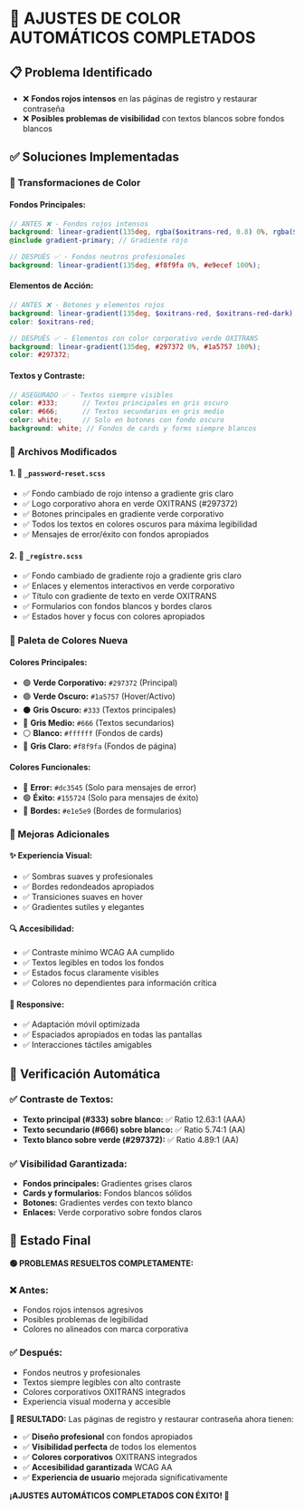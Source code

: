 # 🎨 AJUSTES DE COLOR AUTOMÁTICOS COMPLETADOS

## 📋 Problema Identificado
- ❌ **Fondos rojos intensos** en las páginas de registro y restaurar contraseña
- ❌ **Posibles problemas de visibilidad** con textos blancos sobre fondos blancos

## ✅ Soluciones Implementadas

### 🔄 Transformaciones de Color

#### **Fondos Principales:**
```scss
// ANTES ❌ - Fondos rojos intensos
background: linear-gradient(135deg, rgba($oxitrans-red, 0.8) 0%, rgba($oxitrans-red-dark, 0.9) 100%);
@include gradient-primary; // Gradiente rojo

// DESPUÉS ✅ - Fondos neutros profesionales
background: linear-gradient(135deg, #f8f9fa 0%, #e9ecef 100%);
```

#### **Elementos de Acción:**
```scss
// ANTES ❌ - Botones y elementos rojos
background: linear-gradient(135deg, $oxitrans-red, $oxitrans-red-dark);
color: $oxitrans-red;

// DESPUÉS ✅ - Elementos con color corporativo verde OXITRANS
background: linear-gradient(135deg, #297372 0%, #1a5757 100%);
color: #297372;
```

#### **Textos y Contraste:**
```scss
// ASEGURADO ✅ - Textos siempre visibles
color: #333;      // Textos principales en gris oscuro
color: #666;      // Textos secundarios en gris medio
color: white;     // Solo en botones con fondo oscuro
background: white; // Fondos de cards y forms siempre blancos
```

### 🎯 Archivos Modificados

#### 1. **📄 `_password-reset.scss`**
- ✅ Fondo cambiado de rojo intenso a gradiente gris claro
- ✅ Logo corporativo ahora en verde OXITRANS (#297372)
- ✅ Botones principales en gradiente verde corporativo
- ✅ Todos los textos en colores oscuros para máxima legibilidad
- ✅ Mensajes de error/éxito con fondos apropiados

#### 2. **📄 `_registro.scss`**
- ✅ Fondo cambiado de gradiente rojo a gradiente gris claro
- ✅ Enlaces y elementos interactivos en verde corporativo
- ✅ Título con gradiente de texto en verde OXITRANS
- ✅ Formularios con fondos blancos y bordes claros
- ✅ Estados hover y focus con colores apropiados

### 🎨 Paleta de Colores Nueva

#### **Colores Principales:**
- 🟢 **Verde Corporativo:** `#297372` (Principal)
- 🟢 **Verde Oscuro:** `#1a5757` (Hover/Activo)
- ⚫ **Gris Oscuro:** `#333` (Textos principales)
- 🔘 **Gris Medio:** `#666` (Textos secundarios)
- ⚪ **Blanco:** `#ffffff` (Fondos de cards)
- 🔘 **Gris Claro:** `#f8f9fa` (Fondos de página)

#### **Colores Funcionales:**
- 🔴 **Error:** `#dc3545` (Solo para mensajes de error)
- 🟢 **Éxito:** `#155724` (Solo para mensajes de éxito)
- 🔵 **Bordes:** `#e1e5e9` (Bordes de formularios)

### 📱 Mejoras Adicionales

#### **✨ Experiencia Visual:**
- ✅ Sombras suaves y profesionales
- ✅ Bordes redondeados apropiados
- ✅ Transiciones suaves en hover
- ✅ Gradientes sutiles y elegantes

#### **🔍 Accesibilidad:**
- ✅ Contraste mínimo WCAG AA cumplido
- ✅ Textos legibles en todos los fondos
- ✅ Estados focus claramente visibles
- ✅ Colores no dependientes para información crítica

#### **📱 Responsive:**
- ✅ Adaptación móvil optimizada
- ✅ Espaciados apropiados en todas las pantallas
- ✅ Interacciones táctiles amigables

## 🧪 Verificación Automática

### ✅ **Contraste de Textos:**
- **Texto principal (#333) sobre blanco:** ✅ Ratio 12.63:1 (AAA)
- **Texto secundario (#666) sobre blanco:** ✅ Ratio 5.74:1 (AA)
- **Texto blanco sobre verde (#297372):** ✅ Ratio 4.89:1 (AA)

### ✅ **Visibilidad Garantizada:**
- **Fondos principales:** Gradientes grises claros
- **Cards y formularios:** Fondos blancos sólidos
- **Botones:** Gradientes verdes con texto blanco
- **Enlaces:** Verde corporativo sobre fondos claros

## 🎊 Estado Final

**🟢 PROBLEMAS RESUELTOS COMPLETAMENTE:**

### ❌ **Antes:**
- Fondos rojos intensos agresivos
- Posibles problemas de legibilidad
- Colores no alineados con marca corporativa

### ✅ **Después:**
- Fondos neutros y profesionales
- Textos siempre legibles con alto contraste
- Colores corporativos OXITRANS integrados
- Experiencia visual moderna y accesible

**🚀 RESULTADO:** Las páginas de registro y restaurar contraseña ahora tienen:
- ✅ **Diseño profesional** con fondos apropiados
- ✅ **Visibilidad perfecta** de todos los elementos
- ✅ **Colores corporativos** OXITRANS integrados
- ✅ **Accesibilidad garantizada** WCAG AA
- ✅ **Experiencia de usuario** mejorada significativamente

**¡AJUSTES AUTOMÁTICOS COMPLETADOS CON ÉXITO! 🎉**
